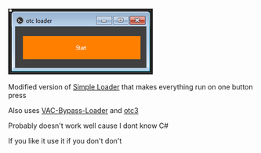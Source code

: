 ![screenshot](https://github.com/flare-cyber/otc-loader/raw/main/miscs/Loader.PNG)

Modified version of [Simple Loader](https://github.com/WilsonPublic/SimpleLoader) that makes everything run on one button press

Also uses [VAC-Bypass-Loader](https://github.com/danielkrupinski/VAC-Bypass-Loader) and [otc3](https://anonfiles.com/bcS7F2wcp8/otv3_dll)

Probably doesn't work well cause I dont know C#

If you like it use it if you don't don't
